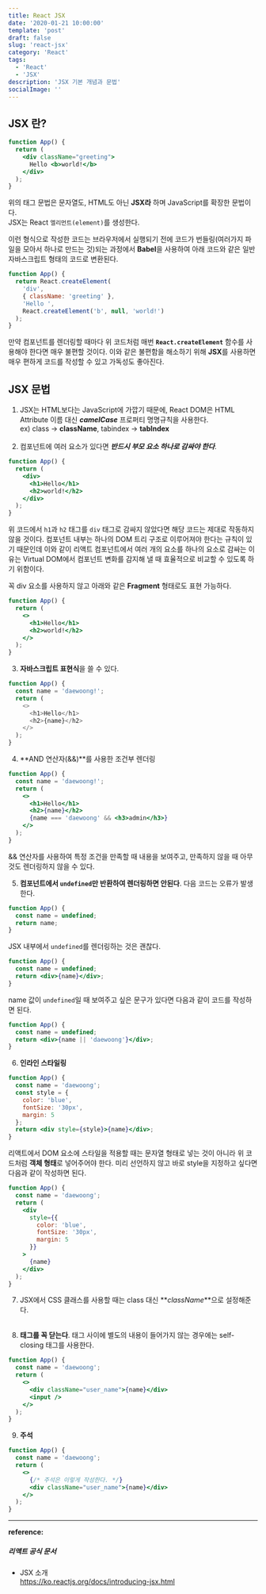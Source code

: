 ```yaml
---
title: React JSX
date: '2020-01-21 10:00:00'
template: 'post'
draft: false
slug: 'react-jsx'
category: 'React'
tags:
  - 'React'
  - 'JSX'
description: 'JSX 기본 개념과 문법'
socialImage: ''
---
```


## JSX 란?

```jsx
function App() {
  return (
    <div className="greeting">
      Hello <b>world!</b>
    </div>
  );
}
```

위의 태그 문법은 문자열도, HTML도 아닌 **JSX라** 하며 JavaScript를 확장한 문법이다.  
JSX는 React `엘리먼트(element)`를 생성한다.

이런 형식으로 작성한 코드는 브라우저에서 실행되기 전에 코드가 번들링(여러가지 파일을 모아서 하나로 만드는 것)되는 과정에서 **Babel**을 사용하여 아래 코드와 같은 일반 자바스크립트 형태의 코드로 변환된다.

```jsx
function App() {
  return React.createElement(
    'div',
    { className: 'greeting' },
    'Hello ',
    React.createElement('b', null, 'world!')
  );
}
```

만약 컴포넌트를 렌더링할 때마다 위 코드처럼 매번 **`React.createElement`** 함수를 사용해야 한다면 매우 불편할 것이다. 이와 같은 불편함을 해소하기 위해 **JSX**를 사용하면 매우 편하게 코드를 작성할 수 있고 가독성도 좋아진다.

## JSX 문법

1. JSX는 HTML보다는 JavaScript에 가깝기 때문에, React DOM은 HTML Attribute 이름 대신 _**camelCase**_ 프로퍼티 명명규칙을 사용한다.  
    ex) class -> **className**, tabindex -> **tabIndex**
   <br><br>
2. 컴포넌트에 여러 요소가 있다면 _**반드시 부모 요소 하나로 감싸야 한다**_.

```jsx
function App() {
  return (
    <div>
      <h1>Hello</h1>
      <h2>world!</h2>
    </div>
  );
}
```

위 코드에서 `h1`과 `h2` 태그를 `div` 태그로 감싸지 않았다면 해당 코드는 제대로 작동하지 않을 것이다. 컴포넌트 내부는 하나의 DOM 트리 구조로 이루어져야 한다는 규칙이 있기 때문인데 이와 같이 리액트 컴포넌트에서 여러 개의 요소를 하나의 요소로 감싸는 이유는 Virtual DOM에서 컴포넌트 변화를 감지해 낼 때 효율적으로 비교할 수 있도록 하기 위함이다.

꼭 div 요소를 사용하지 않고 아래와 같은 **Fragment** 형태로도 표현 가능하다.

```jsx
function App() {
  return (
    <>
      <h1>Hello</h1>
      <h2>world!</h2>
    </>
  );
}
```

3. **자바스크립트 표현식**을 쓸 수 있다.

```javascript
function App() {
  const name = 'daewoong!';
  return (
    <>
      <h1>Hello</h1>
      <h2>{name}</h2>
    </>
  );
}
```

4. **AND 연산자(&&)**를 사용한 조건부 렌더링

```jsx
function App() {
  const name = 'daewoong!';
  return (
    <>
      <h1>Hello</h1>
      <h2>{name}</h2>
      {name === 'daewoong' && <h3>admin</h3>}
    </>
  );
}
```

&& 연산자를 사용하여 특정 조건을 만족할 때 내용을 보여주고, 만족하지 않을 때 아무것도 렌더링하지 않을 수 있다.

5. **컴포넌트에서 `undefined`만 반환하여 렌더링하면 안된다**. 다음 코드는 오류가 발생한다.

```jsx
function App() {
  const name = undefined;
  return name;
}
```

JSX 내부에서 `undefined`를 렌더링하는 것은 괜찮다.

```jsx
function App() {
  const name = undefined;
  return <div>{name}</div>;
}
```

name 값이 `undefined`일 때 보여주고 싶은 문구가 있다면 다음과 같이 코드를 작성하면 된다.

```jsx
function App() {
  const name = undefined;
  return <div>{name || 'daewoong'}</div>;
}
```

6. **인라인 스타일링**

```jsx
function App() {
  const name = 'daewoong';
  const style = {
    color: 'blue',
    fontSize: '30px',
    margin: 5
  };
  return <div style={style}>{name}</div>;
}
```

리액트에서 DOM 요소에 스타일을 적용할 때는 문자열 형태로 넣는 것이 아니라 위 코드처럼 **객체 형태**로 넣어주어야 한다. 미리 선언하지 않고 바로 style을 지정하고 싶다면 다음과 같이 작성하면 된다.

```jsx
function App() {
  const name = 'daewoong';
  return (
    <div
      style={{
        color: 'blue',
        fontSize: '30px',
        margin: 5
      }}
    >
      {name}
    </div>
  );
}
```

7. JSX에서 CSS 클래스를 사용할 때는 class 대신 **_className_**으로 설정해준다.<br><br>

8. **태그를 꼭 닫는다**. 태그 사이에 별도의 내용이 들어가지 않는 경우에는 self-closing 태그를 사용한다.

```jsx
function App() {
  const name = 'daewoong';
  return (
    <>
      <div className="user_name">{name}</div>
      <input />
    </>
  );
}
```

9. **주석**

```jsx
function App() {
  const name = 'daewoong';
  return (
    <>
      {/* 주석은 이렇게 작성한다. */}
      <div className="user_name">{name}</div>
    </>
  );
}
```

<hr>

**reference:**

##### 리액트 공식 문서

- JSX 소개  
  <https://ko.reactjs.org/docs/introducing-jsx.html>
